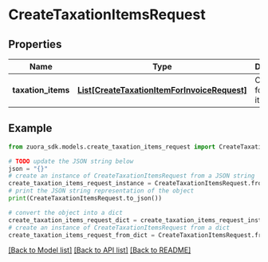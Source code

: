 # CreateTaxationItemsRequest


## Properties

Name | Type | Description | Notes
------------ | ------------- | ------------- | -------------
**taxation_items** | [**List[CreateTaxationItemForInvoiceRequest]**](CreateTaxationItemForInvoiceRequest.md) | Container for taxation items.  | [optional] 

## Example

```python
from zuora_sdk.models.create_taxation_items_request import CreateTaxationItemsRequest

# TODO update the JSON string below
json = "{}"
# create an instance of CreateTaxationItemsRequest from a JSON string
create_taxation_items_request_instance = CreateTaxationItemsRequest.from_json(json)
# print the JSON string representation of the object
print(CreateTaxationItemsRequest.to_json())

# convert the object into a dict
create_taxation_items_request_dict = create_taxation_items_request_instance.to_dict()
# create an instance of CreateTaxationItemsRequest from a dict
create_taxation_items_request_from_dict = CreateTaxationItemsRequest.from_dict(create_taxation_items_request_dict)
```
[[Back to Model list]](../README.md#documentation-for-models) [[Back to API list]](../README.md#documentation-for-api-endpoints) [[Back to README]](../README.md)


